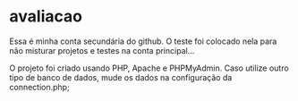 # avaliacao

Essa é minha conta secundária do github. O teste foi colocado nela para não misturar projetos e testes na conta principal...

O projeto foi criado usando PHP, Apache e PHPMyAdmin. Caso utilize outro tipo de banco de dados, mude os dados na configuração da connection.php;